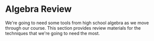 # Algebra Review

We're going to need some tools from high school algebra as we move through our course.  This section provides review materials for the techniques that we're going to need the most.

```{tableofcontents}
```